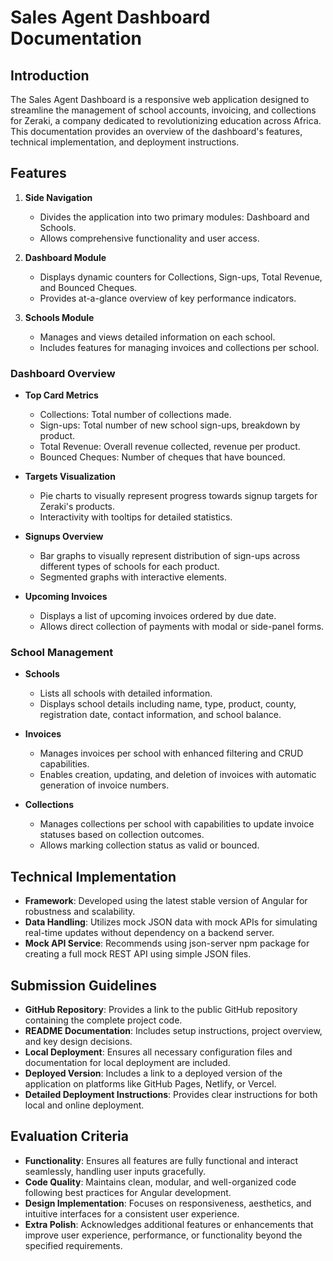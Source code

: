 # Sales Agent Dashboard Documentation

## Introduction
The Sales Agent Dashboard is a responsive web application designed to streamline the management of school accounts, invoicing, and collections for Zeraki, a company dedicated to revolutionizing education across Africa. This documentation provides an overview of the dashboard's features, technical implementation, and deployment instructions.

## Features
1. **Side Navigation**
   - Divides the application into two primary modules: Dashboard and Schools.
   - Allows comprehensive functionality and user access.

2. **Dashboard Module**
   - Displays dynamic counters for Collections, Sign-ups, Total Revenue, and Bounced Cheques.
   - Provides at-a-glance overview of key performance indicators.

3. **Schools Module**
   - Manages and views detailed information on each school.
   - Includes features for managing invoices and collections per school.

### Dashboard Overview
- **Top Card Metrics**
  - Collections: Total number of collections made.
  - Sign-ups: Total number of new school sign-ups, breakdown by product.
  - Total Revenue: Overall revenue collected, revenue per product.
  - Bounced Cheques: Number of cheques that have bounced.

- **Targets Visualization**
  - Pie charts to visually represent progress towards signup targets for Zeraki's products.
  - Interactivity with tooltips for detailed statistics.

- **Signups Overview**
  - Bar graphs to visually represent distribution of sign-ups across different types of schools for each product.
  - Segmented graphs with interactive elements.

- **Upcoming Invoices**
  - Displays a list of upcoming invoices ordered by due date.
  - Allows direct collection of payments with modal or side-panel forms.

### School Management
- **Schools**
  - Lists all schools with detailed information.
  - Displays school details including name, type, product, county, registration date, contact information, and school balance.

- **Invoices**
  - Manages invoices per school with enhanced filtering and CRUD capabilities.
  - Enables creation, updating, and deletion of invoices with automatic generation of invoice numbers.

- **Collections**
  - Manages collections per school with capabilities to update invoice statuses based on collection outcomes.
  - Allows marking collection status as valid or bounced.

## Technical Implementation
- **Framework**: Developed using the latest stable version of Angular for robustness and scalability.
- **Data Handling**: Utilizes mock JSON data with mock APIs for simulating real-time updates without dependency on a backend server.
- **Mock API Service**: Recommends using json-server npm package for creating a full mock REST API using simple JSON files.

## Submission Guidelines
- **GitHub Repository**: Provides a link to the public GitHub repository containing the complete project code.
- **README Documentation**: Includes setup instructions, project overview, and key design decisions.
- **Local Deployment**: Ensures all necessary configuration files and documentation for local deployment are included.
- **Deployed Version**: Includes a link to a deployed version of the application on platforms like GitHub Pages, Netlify, or Vercel.
- **Detailed Deployment Instructions**: Provides clear instructions for both local and online deployment.

## Evaluation Criteria
- **Functionality**: Ensures all features are fully functional and interact seamlessly, handling user inputs gracefully.
- **Code Quality**: Maintains clean, modular, and well-organized code following best practices for Angular development.
- **Design Implementation**: Focuses on responsiveness, aesthetics, and intuitive interfaces for a consistent user experience.
- **Extra Polish**: Acknowledges additional features or enhancements that improve user experience, performance, or functionality beyond the specified requirements.
